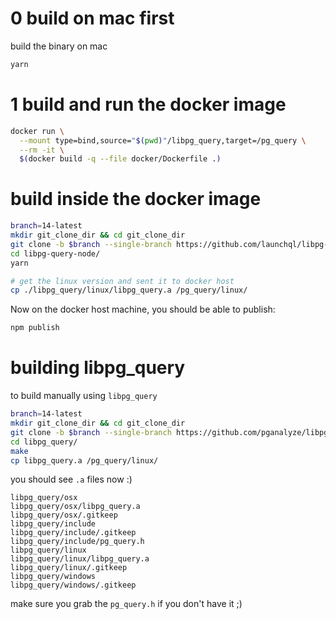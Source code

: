 # 0 build on mac first

build the binary on mac 

```sh
yarn
```

# 1 build and run the docker image

```sh
docker run \
  --mount type=bind,source="$(pwd)"/libpg_query,target=/pg_query \
  --rm -it \
  $(docker build -q --file docker/Dockerfile .)
```

# build inside the docker image

```sh
branch=14-latest
mkdir git_clone_dir && cd git_clone_dir
git clone -b $branch --single-branch https://github.com/launchql/libpg-query-node
cd libpg-query-node/
yarn

# get the linux version and sent it to docker host
cp ./libpg_query/linux/libpg_query.a /pg_query/linux/
```

Now on the docker host machine, you should be able to publish:

```sh
npm publish
```

# building libpg_query

to build manually using `libpg_query`

```sh
branch=14-latest
mkdir git_clone_dir && cd git_clone_dir
git clone -b $branch --single-branch https://github.com/pganalyze/libpg_query.git
cd libpg_query/
make
cp libpg_query.a /pg_query/linux/
```
 
you should see `.a` files now :)

```
libpg_query/osx
libpg_query/osx/libpg_query.a
libpg_query/osx/.gitkeep
libpg_query/include
libpg_query/include/.gitkeep
libpg_query/include/pg_query.h
libpg_query/linux
libpg_query/linux/libpg_query.a
libpg_query/linux/.gitkeep
libpg_query/windows
libpg_query/windows/.gitkeep
```

make sure you grab the `pg_query.h` if you don't have it ;)
